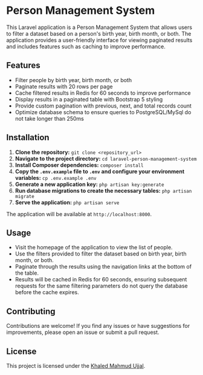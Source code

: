# Person Management System

This Laravel application is a Person Management System that allows users to filter a dataset based on a person's birth year, birth month, or both. The application provides a user-friendly interface for viewing paginated results and includes features such as caching to improve performance.

## Features

- Filter people by birth year, birth month, or both
- Paginate results with 20 rows per page
- Cache filtered results in Redis for 60 seconds to improve performance
- Display results in a paginated table with Bootstrap 5 styling
- Provide custom pagination with previous, next, and total records count
- Optimize database schema to ensure queries to PostgreSQL/MySql do not take longer than 250ms

## Installation

1. **Clone the repository:** `git clone <repository_url>`
2. **Navigate to the project directory:** `cd laravel-person-management-system`
3. **Install Composer dependencies:** `composer install`
4. **Copy the `.env.example` file to `.env` and configure your environment variables:** `cp .env.example .env`
5. **Generate a new application key:** `php artisan key:generate`
6. **Run database migrations to create the necessary tables:** `php artisan migrate`
7. **Serve the application:** `php artisan serve`

The application will be available at `http://localhost:8000`.

## Usage

- Visit the homepage of the application to view the list of people.
- Use the filters provided to filter the dataset based on birth year, birth month, or both.
- Paginate through the results using the navigation links at the bottom of the table.
- Results will be cached in Redis for 60 seconds, ensuring subsequent requests for the same filtering parameters do not query the database before the cache expires.

## Contributing

Contributions are welcome! If you find any issues or have suggestions for improvements, please open an issue or submit a pull request.

## License

This project is licensed under the [Khaled Mahmud Ujjal](https://github.com/Md-khaled).
